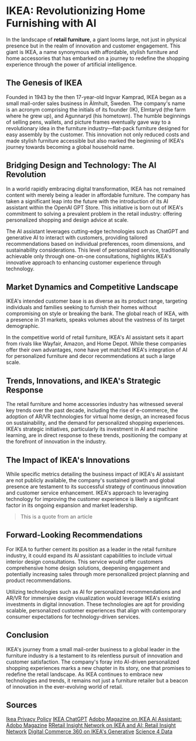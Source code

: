 # IKEA: Revolutionizing Home Furnishing with AI
 
In the landscape of **retail furniture**, a giant looms large, not just in physical presence but in the realm of innovation and customer engagement. This giant is IKEA, a name synonymous with affordable, stylish furniture and home accessories that has embarked on a journey to redefine the shopping experience through the power of artificial intelligence.

## The Genesis of IKEA
Founded in 1943 by the then 17-year-old Ingvar Kamprad, IKEA began as a small mail-order sales business in Älmhult, Sweden. The company's name is an acronym comprising the initials of its founder (IK), Elmtaryd (the farm where he grew up), and Agunnaryd (his hometown). The humble beginnings of selling pens, wallets, and picture frames eventually gave way to a revolutionary idea in the furniture industry—flat-pack furniture designed for easy assembly by the customer. This innovation not only reduced costs and made stylish furniture accessible but also marked the beginning of IKEA's journey towards becoming a global household name.

## Bridging Design and Technology: The AI Revolution
In a world rapidly embracing digital transformation, IKEA has not remained content with merely being a leader in affordable furniture. The company has taken a significant leap into the future with the introduction of its AI assistant within the OpenAI GPT Store. This initiative is born out of IKEA's commitment to solving a prevalent problem in the retail industry: offering personalized shopping and design advice at scale.

The AI assistant leverages cutting-edge technologies such as ChatGPT and generative AI to interact with customers, providing tailored recommendations based on individual preferences, room dimensions, and sustainability considerations. This level of personalized service, traditionally achievable only through one-on-one consultations, highlights IKEA's innovative approach to enhancing customer experience through technology.

## Market Dynamics and Competitive Landscape
IKEA's intended customer base is as diverse as its product range, targeting individuals and families seeking to furnish their homes without compromising on style or breaking the bank. The global reach of IKEA, with a presence in 31 markets, speaks volumes about the vastness of its target demographic.

In the competitive world of retail furniture, IKEA's AI assistant sets it apart from rivals like Wayfair, Amazon, and Home Depot. While these companies offer their own advantages, none have yet matched IKEA's integration of AI for personalized furniture and decor recommendations at such a large scale. 

## Trends, Innovations, and IKEA's Strategic Response
The retail furniture and home accessories industry has witnessed several key trends over the past decade, including the rise of e-commerce, the adoption of AR/VR technologies for virtual home design, an increased focus on sustainability, and the demand for personalized shopping experiences. IKEA's strategic initiatives, particularly its investment in AI and machine learning, are in direct response to these trends, positioning the company at the forefront of innovation in the industry.

## The Impact of IKEA's Innovations
While specific metrics detailing the business impact of IKEA's AI assistant are not publicly available, the company's sustained growth and global presence are testament to its successful strategy of continuous innovation and customer service enhancement. IKEA's approach to leveraging technology for improving the customer experience is likely a significant factor in its ongoing expansion and market leadership.

> This is a quote from an article

## Forward-Looking Recommendations
For IKEA to further cement its position as a leader in the retail furniture industry, it could expand its AI assistant capabilities to include virtual interior design consultations. This service would offer customers comprehensive home design solutions, deepening engagement and potentially increasing sales through more personalized project planning and product recommendations.

Utilizing technologies such as AI for personalized recommendations and AR/VR for immersive design visualization would leverage IKEA's existing investments in digital innovation. These technologies are apt for providing scalable, personalized customer experiences that align with contemporary consumer expectations for technology-driven services.

## Conclusion
IKEA's journey from a small mail-order business to a global leader in the furniture industry is a testament to its relentless pursuit of innovation and customer satisfaction. The company's foray into AI-driven personalized shopping experiences marks a new chapter in its story, one that promises to redefine the retail landscape. As IKEA continues to embrace new technologies and trends, it remains not just a furniture retailer but a beacon of innovation in the ever-evolving world of retail.

## Sources
[Ikea Privacy Policy](https://www.ikea.com/us/en/customer-service/privacy-policy/ikea-gpt-notice-concerning-your-privacy-pub10e40080)
[IKEA ChatGPT](https://chat.openai.com/g/g-4DZ3fQDVL-ikea?utm_source=gptshunter.com)
[Adobo Magazine on IKEA AI Assistant: Adobo Magazine](https://www.adobomagazine.com/brand-business/ikea-ai-assistant-openai-gpt-store-launch/)
[RRetail Insight Network on IKEA and AI: Retail Insight Network](https://www.retail-insight-network.com/news/ikea-retail-ai-gpt-store/)
[Digital Commerce 360 on IKEA's Generative](https://www.digitalcommerce360.com/2024/02/06/ikea-launches-generative-ai-assistant/)
[Science 4 Data](https://science4data.com/ikea-launches-ai-assistant-for-personalized-shopping-experience/)